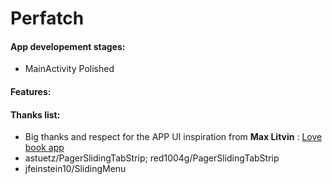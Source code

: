 Perfatch
========

#### App developement stages:
* MainActivity Polished

#### Features:

#### Thanks list:
* Big thanks and respect for the APP UI inspiration from **Max Litvin** : [Love book app](https://dribbble.com/shots/1612847-Love-Book-app?list=users&offset=1)
* astuetz/PagerSlidingTabStrip; red1004g/PagerSlidingTabStrip
* jfeinstein10/SlidingMenu

